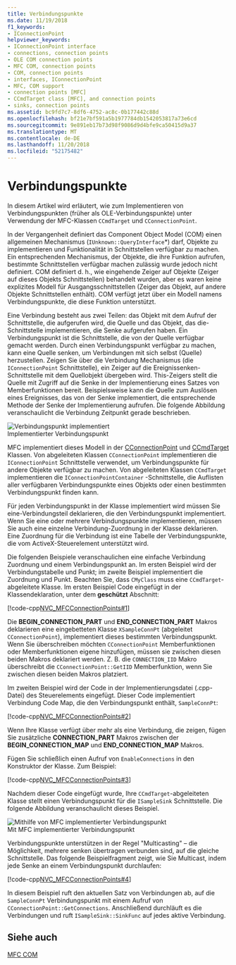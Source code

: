 ```yaml
---
title: Verbindungspunkte
ms.date: 11/19/2018
f1_keywords:
- IConnectionPoint
helpviewer_keywords:
- IConnectionPoint interface
- connections, connection points
- OLE COM connection points
- MFC COM, connection points
- COM, connection points
- interfaces, IConnectionPoint
- MFC, COM support
- connection points [MFC]
- CCmdTarget class [MFC], and connection points
- sinks, connection points
ms.assetid: bc9fd7c7-8df6-4752-ac8c-0b177442c88d
ms.openlocfilehash: bf21e7bf591a5b1977784db1542053817a73e6cd
ms.sourcegitcommit: 9e891eb17b73d98f9086d9d4bfe9ca50415d9a37
ms.translationtype: MT
ms.contentlocale: de-DE
ms.lasthandoff: 11/20/2018
ms.locfileid: "52175482"
---
```

# <a name="connection-points"></a>Verbindungspunkte

In diesem Artikel wird erläutert, wie zum Implementieren von Verbindungspunkten (früher als OLE-Verbindungspunkte) unter Verwendung der MFC-Klassen `CCmdTarget` und `CConnectionPoint`.

In der Vergangenheit definiert das Component Object Model (COM) einen allgemeinen Mechanismus (`IUnknown::QueryInterface`*) darf, Objekte zu implementieren und Funktionalität in Schnittstellen verfügbar zu machen. Ein entsprechenden Mechanismus, der Objekte, die ihre Funktion aufrufen, bestimmte Schnittstellen verfügbar machen zulässig wurde jedoch nicht definiert. COM definiert d. h., wie eingehende Zeiger auf Objekte (Zeiger auf dieses Objekts Schnittstellen) behandelt wurden, aber es waren keine explizites Modell für Ausgangsschnittstellen (Zeiger das Objekt, auf andere Objekte Schnittstellen enthält). COM verfügt jetzt über ein Modell namens Verbindungspunkte, die diese Funktion unterstützt.

Eine Verbindung besteht aus zwei Teilen: das Objekt mit dem Aufruf der Schnittstelle, die aufgerufen wird, die Quelle und das Objekt, das die-Schnittstelle implementieren, die Senke aufgerufen haben. Ein Verbindungspunkt ist die Schnittstelle, die von der Quelle verfügbar gemacht werden. Durch einen Verbindungspunkt verfügbar zu machen, kann eine Quelle senken, um Verbindungen mit sich selbst (Quelle) herzustellen. Zeigen Sie über die Verbindung Mechanismus (die `IConnectionPoint` Schnittstelle), ein Zeiger auf die Ereignissenken-Schnittstelle mit dem Quellobjekt übergeben wird. This-Zeigers stellt die Quelle mit Zugriff auf die Senke in der Implementierung eines Satzes von Memberfunktionen bereit. Beispielsweise kann die Quelle zum Auslösen eines Ereignisses, das von der Senke implementiert, die entsprechende Methode der Senke der Implementierung aufrufen. Die folgende Abbildung veranschaulicht die Verbindung Zeitpunkt gerade beschrieben.

![Verbindungspunkt implementiert](../mfc/media/vc37lh1.gif "Verbindungspunkt implementiert") <br/>
Implementierter Verbindungspunkt

MFC implementiert dieses Modell in der [CConnectionPoint](../mfc/reference/cconnectionpoint-class.md) und [CCmdTarget](../mfc/reference/ccmdtarget-class.md) Klassen. Von abgeleiteten Klassen `CConnectionPoint` implementieren die `IConnectionPoint` Schnittstelle verwendet, um Verbindungspunkte für andere Objekte verfügbar zu machen. Von abgeleiteten Klassen `CCmdTarget` implementieren die `IConnectionPointContainer` -Schnittstelle, die Auflisten aller verfügbaren Verbindungspunkte eines Objekts oder einen bestimmten Verbindungspunkt finden kann.

Für jeden Verbindungspunkt in der Klasse implementiert wird müssen Sie eine-Verbindungsteil deklarieren, die den Verbindungspunkt implementiert. Wenn Sie eine oder mehrere Verbindungspunkte implementieren, müssen Sie auch eine einzelne Verbindung-Zuordnung in der Klasse deklarieren. Eine Zuordnung für die Verbindung ist eine Tabelle der Verbindungspunkte, die vom ActiveX-Steuerelement unterstützt wird.

Die folgenden Beispiele veranschaulichen eine einfache Verbindung Zuordnung und einem Verbindungspunkt an. Im ersten Beispiel wird der Verbindungstabelle und Punkt; im zweite Beispiel implementiert die Zuordnung und Punkt. Beachten Sie, dass `CMyClass` muss eine `CCmdTarget`-abgeleitete Klasse. Im ersten Beispiel Code eingefügt in der Klassendeklaration, unter dem **geschützt** Abschnitt:

[!code-cpp[NVC_MFCConnectionPoints#1](../mfc/codesnippet/cpp/connection-points_1.h)]

Die **BEGIN_CONNECTION_PART** und **END_CONNECTION_PART** Makros deklarieren eine eingebetteten Klasse `XSampleConnPt` (abgeleitet `CConnectionPoint`), implementiert dieses bestimmten Verbindungspunkt. Wenn Sie überschreiben möchten `CConnectionPoint` Memberfunktionen oder Memberfunktionen eigene hinzufügen, müssen sie zwischen diesen beiden Makros deklariert werden. Z. B. die `CONNECTION_IID` Makro überschreibt die `CConnectionPoint::GetIID` Memberfunktion, wenn Sie zwischen diesen beiden Makros platziert.

Im zweiten Beispiel wird der Code in der Implementierungsdatei (.cpp-Datei) des Steuerelements eingefügt. Dieser Code implementiert Verbindung Code Map, die den Verbindungspunkt enthält, `SampleConnPt`:

[!code-cpp[NVC_MFCConnectionPoints#2](../mfc/codesnippet/cpp/connection-points_2.cpp)]

Wenn Ihre Klasse verfügt über mehr als eine Verbindung, die zeigen, fügen Sie zusätzliche **CONNECTION_PART** Makros zwischen der **BEGIN_CONNECTION_MAP** und **END_CONNECTION_MAP** Makros.

Fügen Sie schließlich einen Aufruf von `EnableConnections` in den Konstruktor der Klasse. Zum Beispiel:

[!code-cpp[NVC_MFCConnectionPoints#3](../mfc/codesnippet/cpp/connection-points_3.cpp)]

Nachdem dieser Code eingefügt wurde, Ihre `CCmdTarget`-abgeleiteten Klasse stellt einen Verbindungspunkt für die `ISampleSink` Schnittstelle. Die folgende Abbildung veranschaulicht dieses Beispiel.

![Mithilfe von MFC implementierter Verbindungspunkt](../mfc/media/vc37lh2.gif "mithilfe von MFC implementierter Verbindungspunkt") <br/>
Mit MFC implementierter Verbindungspunkt

Verbindungspunkte unterstützen in der Regel "Multicasting" – die Möglichkeit, mehrere senken übertragen verbunden sind, auf die gleiche Schnittstelle. Das folgende Beispielfragment zeigt, wie Sie Multicast, indem jede Senke an einem Verbindungspunkt durchlaufen:

[!code-cpp[NVC_MFCConnectionPoints#4](../mfc/codesnippet/cpp/connection-points_4.cpp)]

In diesem Beispiel ruft den aktuellen Satz von Verbindungen ab, auf die `SampleConnPt` Verbindungspunkt mit einem Aufruf von `CConnectionPoint::GetConnections`. Anschließend durchläuft es die Verbindungen und ruft `ISampleSink::SinkFunc` auf jedes aktive Verbindung.

## <a name="see-also"></a>Siehe auch

[MFC COM](../mfc/mfc-com.md)

